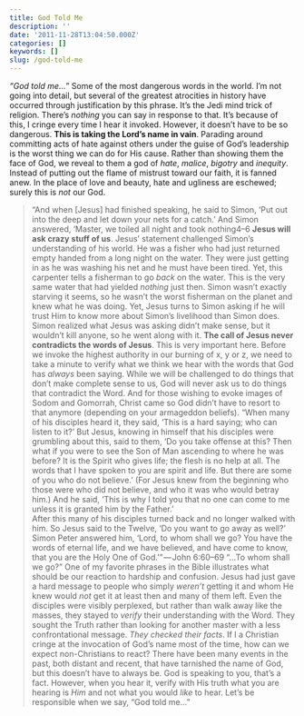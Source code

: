 ```yaml
---
title: God Told Me
description: ''
date: '2011-11-28T13:04:50.000Z'
categories: []
keywords: []
slug: /god-told-me
---
```

_“God told me…_” Some of the most dangerous words in the world. I’m not going into detail, but several of the greatest atrocities in history have occurred through justification by this phrase. It’s the Jedi mind trick of religion. There’s _nothing_ you can say in response to that. It’s because of this, I cringe every time I hear it invoked. However, it doesn’t have to be so dangerous.
**This is taking the Lord’s name in vain**. Parading around committing acts of hate against others under the guise of God’s leadership is the worst thing we can do for His cause. Rather than showing them the face of God, we reveal to them a god of _hate_, _malice_, _bigotry_ and _inequity_. Instead of putting out the flame of mistrust toward our faith, it is fanned anew. In the place of love and beauty, hate and ugliness are eschewed; surely this is _not_ our God.
> “And when \[Jesus\] had finished speaking, he said to Simon, ‘Put out into the deep and let down your nets for a catch.’ And Simon answered, ‘Master, we toiled all night and took nothing4–6
**Jesus will ask crazy stuff of us**. Jesus’ statement challenged Simon’s understanding of his world. He was a fisher who had just returned empty handed from a long night on the water. They were just getting in as he was washing his net and he must have been tired. Yet, this carpenter tells a fisherman to go _back_ on the water. This is the very same water that had yielded _nothing_ just then. Simon wasn’t exactly starving it seems, so he wasn’t the worst fisherman on the planet and knew what he was doing. Yet, Jesus turns to Simon asking if he will trust Him to know more about Simon’s livelihood than Simon does. Simon realized what Jesus was asking didn’t make sense, but it wouldn’t kill anyone, so he went along with it.
**The call of Jesus never contradicts the words of Jesus**. This is very important here. Before we invoke the highest authority in our burning of x, y or z, we need to take a minute to verify what we think we hear with the words that God has _always_ been saying. While we will be challenged to do things that don’t make complete sense to us, God will never ask us to do things that contradict the Word. And for those wishing to evoke images of Sodom and Gomorrah, Christ came so God didn’t have to resort to that anymore (depending on your armageddon beliefs).
> “When many of his disciples heard it, they said, ‘This is a hard saying; who can listen to it?’ But Jesus, knowing in himself that his disciples were grumbling about this, said to them, ‘Do you take offense at this? Then what if you were to see the Son of Man ascending to where he was before? It is the Spirit who gives life; the flesh is no help at all. The words that I have spoken to you are spirit and life. But there are some of you who do not believe.’ (For Jesus knew from the beginning who those were who did not believe, and who it was who would betray him.) And he said, ‘This is why I told you that no one can come to me unless it is granted him by the Father.’  
> After this many of his disciples turned back and no longer walked with him. So Jesus said to the Twelve, ‘Do you want to go away as well?’ Simon Peter answered him, ‘Lord, to whom shall we go? You have the words of eternal life, and we have believed, and have come to know, that you are the Holy One of God.’” — John 6:60–69
“…To whom shall we go?” One of my favorite phrases in the Bible illustrates what should be our reaction to hardship and confusion. Jesus had just gave a hard message to people who simply _weren’t_ getting it and whom He knew would _not_ get it at least then and many of them left. Even the disciples were visibly perplexed, but rather than walk away like the masses, they stayed to _verify_ their understanding with the Word. They sought the Truth rather than looking for another master with a less confrontational message. _They checked their facts_.
If I a Christian cringe at the invocation of God’s name most of the time, how can we expect non-Christians to react? There have been many events in the past, both distant and recent, that have tarnished the name of God, but this doesn’t have to always be. God is speaking to you, that’s a fact. However, when you hear it, verify with His truth what you are hearing is _Him_ and not what you would _like_ to hear. Let’s be responsible when we say, “God told me…”
